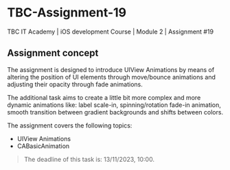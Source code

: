 # TBC-Assignment-19
TBC IT Academy | iOS development Course | Module 2 | Assignment #19

## Assignment concept

The assignment is designed to introduce UIView Animations by means of altering the position of UI elements through move/bounce animations and adjusting their opacity through fade animations.

The additional task aims to create a little bit more complex and more dynamic animations like: label scale-in, spinning/rotation fade-in animation, smooth transition between gradient backgrounds and shifts between colors.


The assignment covers the following topics: 
* UIView Animations
* CABasicAnimation

> The deadline of this task is: 13/11/2023, 10:00. 

